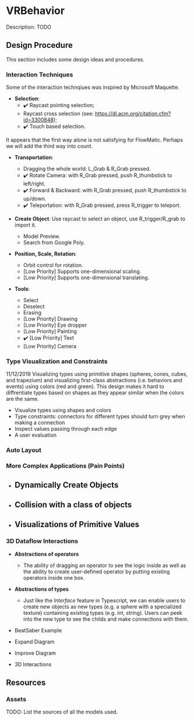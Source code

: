 # VRBehavior
Description: TODO

## Design Procedure
This section includes some design ideas and procedures.

### Interaction Techniques
Some of the interaction technqiues was inspired by Microsoft Maquette.

- **Selection**: 
  - :heavy_check_mark: Raycast pointing selection; 
  - Raycast cross selection (see: https://dl.acm.org/citation.cfm?id=3300848); 
  - :heavy_check_mark: Touch based selection. 

It appears that the first way alone is not satisfying for FlowMatic. Perhaps we will add the third way into count.

- **Transportation**: 
  - Dragging the whole world: L_Grab & R_Grab pressed.
  - :heavy_check_mark: Rotate Camera: with R_Grab pressed, push R_thumbstick to left/right.
  - :heavy_check_mark: Forward & Backward: with R_Grab pressed, push R_thumbstick to up/down.
  - :heavy_check_mark: Teleportation: with R_Grab pressed, press R_trigger to teleport.

- **Create Object**: Use raycast to select an object, use R_trigger/R_grab to import it.
  - Model Preview.
  - Search from Google Poly.

- **Position, Scale, Rotation**:
  - Orbit control for rotation.
  - [Low Priority] Supports one-dimensional scaling.
  - [Low Priority] Supports one-dimensional translating.

- **Tools**:
  - Select
  - Deselect
  - Erasing
  - [Low Priority] Drawing
  - [Low Priority] Eye dropper
  - [Low Priority] Painting
  - :heavy_check_mark: [Low Priority] Text
  - [Low Priority] Camera


### Type Visualization and Constraints
11/12/2019 Visualizing types using primitive shapes (spheres, cones, cubes, and trapezium) and visualizing first-class abstractions (i.e. behaviors and events) using colors (red and green). This design makes it hard to diffrentiate types based on shapes as they appear similar when the colors are the same. 

- Visualize types using shapes and colors
- Type constraints: connectors for different types should turn grey when making a connection
- Inspect values passing through each edge
- A user evaluation

### Auto Layout

### More Complex Applications (Pain Points)

- **Dynamically Create Objects**
  - 
- **Collision with a class of objects**
  - 
- **Visualizations of Primitive Values**
  - 

### 3D Dataflow Interactions

- **Abstractions of operators**
  - The ability of dragging an operator to see the logic inside as well as the ability to create user-defined operator by putting existing operators inside one box.
- **Abstractions of types**
  - Just like the *Interface* feature in Typescript, we can enable users to create new objects as new types (e.g. a sphere with a specialized texture) containing existing types (e.g. int, string). Users can peek into the new type to see the childs and make connections with them.

- BeatSaber Example
- Expand Diagram
- Improve Diagram
- 3D Interactions

## Resources
### Assets
  TODO: List the sources of all the models used.
